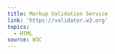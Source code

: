 ```yaml
---
title: Markup Validation Service
link: 'https://validator.w3.org'
topics:
  - HTML
source: W3C
---
```


